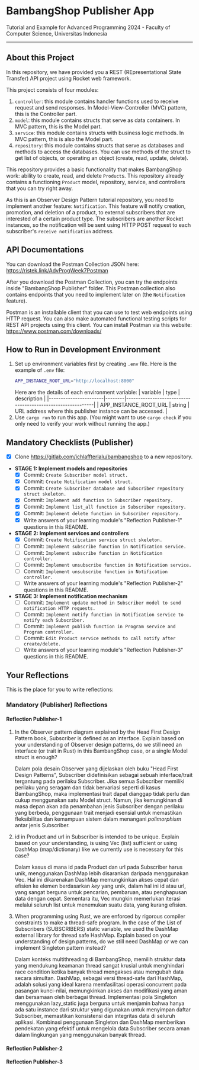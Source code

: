 # BambangShop Publisher App
Tutorial and Example for Advanced Programming 2024 - Faculty of Computer Science, Universitas Indonesia

---

## About this Project
In this repository, we have provided you a REST (REpresentational State Transfer) API project using Rocket web framework.

This project consists of four modules:
1.  `controller`: this module contains handler functions used to receive request and send responses.
    In Model-View-Controller (MVC) pattern, this is the Controller part.
2.  `model`: this module contains structs that serve as data containers.
    In MVC pattern, this is the Model part.
3.  `service`: this module contains structs with business logic methods.
    In MVC pattern, this is also the Model part.
4.  `repository`: this module contains structs that serve as databases and methods to access the databases.
    You can use methods of the struct to get list of objects, or operating an object (create, read, update, delete).

This repository provides a basic functionality that makes BambangShop work: ability to create, read, and delete `Product`s.
This repository already contains a functioning `Product` model, repository, service, and controllers that you can try right away.

As this is an Observer Design Pattern tutorial repository, you need to implement another feature: `Notification`.
This feature will notify creation, promotion, and deletion of a product, to external subscribers that are interested of a certain product type.
The subscribers are another Rocket instances, so the notification will be sent using HTTP POST request to each subscriber's `receive notification` address.

## API Documentations

You can download the Postman Collection JSON here: https://ristek.link/AdvProgWeek7Postman

After you download the Postman Collection, you can try the endpoints inside "BambangShop Publisher" folder.
This Postman collection also contains endpoints that you need to implement later on (the `Notification` feature).

Postman is an installable client that you can use to test web endpoints using HTTP request.
You can also make automated functional testing scripts for REST API projects using this client.
You can install Postman via this website: https://www.postman.com/downloads/

## How to Run in Development Environment
1.  Set up environment variables first by creating `.env` file.
    Here is the example of `.env` file:
    ```bash
    APP_INSTANCE_ROOT_URL="http://localhost:8000"
    ```
    Here are the details of each environment variable:
    | variable              | type   | description                                                |
    |-----------------------|--------|------------------------------------------------------------|
    | APP_INSTANCE_ROOT_URL | string | URL address where this publisher instance can be accessed. |
2.  Use `cargo run` to run this app.
    (You might want to use `cargo check` if you only need to verify your work without running the app.)

## Mandatory Checklists (Publisher)
-   [x] Clone https://gitlab.com/ichlaffterlalu/bambangshop to a new repository.
-   **STAGE 1: Implement models and repositories**
    -   [x] Commit: `Create Subscriber model struct.`
    -   [x] Commit: `Create Notification model struct.`
    -   [x] Commit: `Create Subscriber database and Subscriber repository struct skeleton.`
    -   [x] Commit: `Implement add function in Subscriber repository.`
    -   [x] Commit: `Implement list_all function in Subscriber repository.`
    -   [x] Commit: `Implement delete function in Subscriber repository.`
    -   [x] Write answers of your learning module's "Reflection Publisher-1" questions in this README.
-   **STAGE 2: Implement services and controllers**
    -   [x] Commit: `Create Notification service struct skeleton.`
    -   [ ] Commit: `Implement subscribe function in Notification service.`
    -   [ ] Commit: `Implement subscribe function in Notification controller.`
    -   [ ] Commit: `Implement unsubscribe function in Notification service.`
    -   [ ] Commit: `Implement unsubscribe function in Notification controller.`
    -   [ ] Write answers of your learning module's "Reflection Publisher-2" questions in this README.
-   **STAGE 3: Implement notification mechanism**
    -   [ ] Commit: `Implement update method in Subscriber model to send notification HTTP requests.`
    -   [ ] Commit: `Implement notify function in Notification service to notify each Subscriber.`
    -   [ ] Commit: `Implement publish function in Program service and Program controller.`
    -   [ ] Commit: `Edit Product service methods to call notify after create/delete.`
    -   [ ] Write answers of your learning module's "Reflection Publisher-3" questions in this README.

## Your Reflections
This is the place for you to write reflections:

### Mandatory (Publisher) Reflections

#### Reflection Publisher-1
1. In the Observer pattern diagram explained by the Head First Design Pattern book, Subscriber is defined as an interface. Explain based on your understanding of Observer design patterns, do we still need an interface (or trait in Rust) in this BambangShop case, or a single Model struct is enough?
   
   Dalam pola desain Observer yang dijelaskan oleh buku "Head First Design Patterns", Subscriber didefinisikan sebagai sebuah interface/trait tergantung pada perilaku Subscriber. Jika semua Subscriber memiliki perilaku yang seragam dan tidak bervariasi seperti di kasus BambangShop, maka implementasi trait dapat dianggap tidak perlu dan cukup menggunakan satu Model struct. Namun, jika kemungkinan di masa depan akan ada penambahan jenis Subscriber dengan perilaku yang berbeda, penggunaan trait menjadi esensial untuk memastikan fleksibilitas dan kemampuan sistem dalam menangani *polimorphism* antar jenis Subscriber.

2. id in Product and url in Subscriber is intended to be unique. Explain based on your understanding, is using Vec (list) sufficient or using DashMap (map/dictionary) like we currently use is necessary for this case?
   
   Dalam kasus di mana id pada Product dan url pada Subscriber harus unik, menggunakan DashMap lebih disarankan daripada menggunakan Vec. Hal ini dikarenakan DashMap memungkinkan akses cepat dan efisien ke elemen berdasarkan *key* yang unik, dalam hal ini id atau url, yang sangat berguna untuk pencarian, pembaruan, atau penghapusan data dengan cepat. Sementara itu, Vec mungkin memerlukan iterasi melalui seluruh list untuk menemukan suatu data, yang kurang efisien.

3. When programming using Rust, we are enforced by rigorous compiler constraints to make a thread-safe program. In the case of the List of Subscribers (SUBSCRIBERS) static variable, we used the DashMap external library for thread safe HashMap. Explain based on your understanding of design patterns, do we still need DashMap or we can implement Singleton pattern instead?
   
   Dalam konteks multithreading di BambangShop, memilih struktur data yang mendukung keamanan thread sangat krusial untuk menghindari race condition ketika banyak thread mengakses atau mengubah data secara simultan. DashMap, sebagai versi thread-safe dari HashMap, adalah solusi yang ideal karena memfasilitasi operasi concurrent pada pasangan kunci-nilai, memungkinkan akses dan modifikasi yang aman dan bersamaan oleh berbagai thread. Implementasi pola Singleton menggunakan lazy_static juga berguna untuk menjamin bahwa hanya ada satu instance dari struktur yang digunakan untuk menyimpan daftar Subscriber, memastikan konsistensi dan integritas data di seluruh aplikasi. Kombinasi penggunaan Singleton dan DashMap memberikan pendekatan yang efektif untuk mengelola data Subscriber secara aman dalam lingkungan yang menggunakan banyak thread.


#### Reflection Publisher-2

#### Reflection Publisher-3
